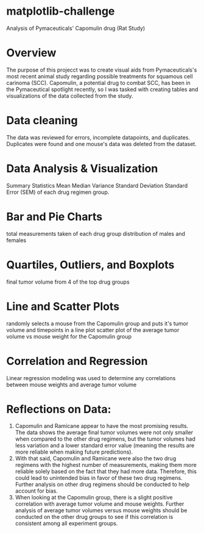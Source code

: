 # matplotlib-challenge
Analysis of Pymaceuticals' Capomulin drug (Rat Study)

# Overview
The purpose of this projecct was to create visual aids from Pymaceuticals's most recent animal study regarding possible treatments for squamous cell carinoma (SCC). Capomulin, a potential drug to combat SCC, has been in the Pymaceutical spotlight recently, so I was tasked with creating tables and visualizations of the data collected from the study. 

# Data cleaning
The data was reviewed for errors, incomplete datapoints, and duplicates. Duplicates were found and one mouse's data was deleted from the dataset. 

# Data Analysis & Visualization
Summary Statistics
Mean	Median	Variance	Standard Deviation	Standard Error (SEM) of each drug regimen group.

# Bar and Pie Charts
total measurements taken of each drug group
distribution of males and females

# Quartiles, Outliers, and Boxplots
final tumor volume from 4 of the top drug groups

# Line and Scatter Plots
randomly selects a mouse from the Capomulin group and puts it's tumor volume and timepoints in a line plot
scatter plot of the average tumor volume vs mouse weight for the Capomulin group

# Correlation and Regression
Linear regression modeling was used to determine any correlations between mouse weights and average tumor volume

# Reflections on Data:
1. Capomulin and Ramicane appear to have the most promising results. The data shows the average final tumor volumes were not only smaller when compared to the other drug regimens, but the tumor volumes had less variation and a lower standard error value (meaning the results are more reliable when making future predictions).
2. With that said, Capomulin and Ramicane were also the two drug regimens with the highest number of measurements, making them more reliable solely based on the fact that they had more data. Therefore, this could lead to unintended bias in favor of these two drug regimens. Further analysis on other drug regimens should be conducted to help account for bias.
3. When looking at the Capomulin group, there is a slight positive correlation with average tumor volume and mouse weights. Further analysis of average tumor volumes versus mouse weights should be conducted on the other drug groups to see if this correlation is consistent among all experiment groups.
